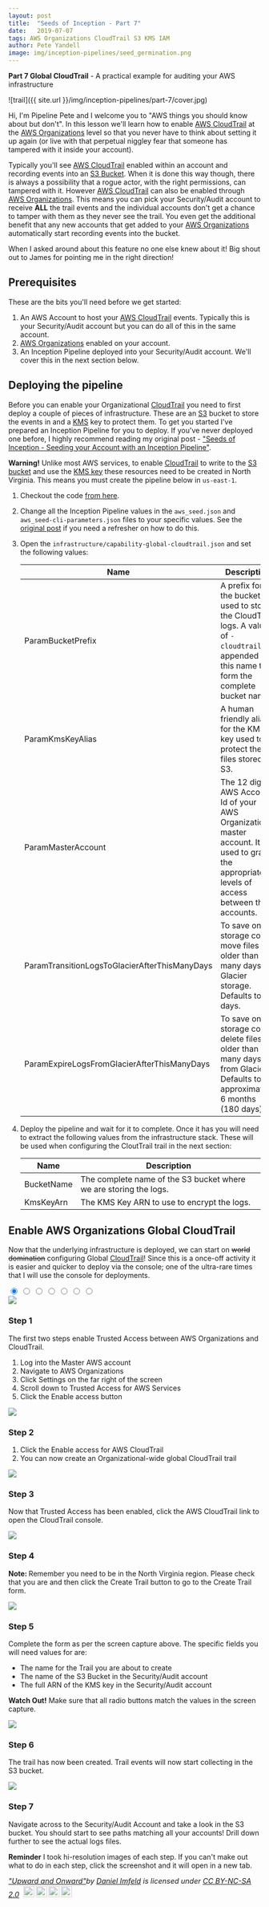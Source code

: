 ```yaml
---
layout: post
title:  "Seeds of Inception - Part 7"
date:   2019-07-07
tags: AWS Organizations CloudTrail S3 KMS IAM
author: Pete Yandell
image: img/inception-pipelines/seed_germination.png
---
```


**Part 7 Global CloudTrail** - A practical example for auditing your AWS infrastructure

<!-- markdownlint-disable MD033 -->
<link rel = "stylesheet"
   type = "text/css"
   href = "{{ site.url }}/img/inception-pipelines/part-7/carousel.css" />

![trail]({{ site.url }}/img/inception-pipelines/part-7/cover.jpg)

Hi, I'm Pipeline Pete and I welcome you to "AWS things you should know about but don't". In this lesson we'll learn how to enable [AWS CloudTrail](https://aws.amazon.com/cloudtrail/) at the [AWS Organizations](https://aws.amazon.com/organizations/) level so that you never have to think about setting it up again (or live with that perpetual niggley fear that someone has tampered with it inside your account).

Typically you'll see [AWS CloudTrail](https://aws.amazon.com/cloudtrail/) enabled within an account and recording events into an [S3 Bucket](https://aws.amazon.com/s3/). When it is done this way though, there is always a possibility that a rogue actor, with the right permissions, can tampered with it. However [AWS CloudTrail](https://aws.amazon.com/cloudtrail/) can also be enabled through [AWS Organizations](https://aws.amazon.com/organizations/). This means you can pick your Security/Audit account to receive **ALL** the trail events and the individual accounts don't get a chance to tamper with them as they never see the trail. You even get the additional benefit that any new accounts that get added to your [AWS Organizations](https://aws.amazon.com/organizations/) automatically start recording events into the bucket.

When I asked around about this feature no one else knew about it! Big shout out to James for pointing me in the right direction!

## Prerequisites

These are the bits you'll need before we get started:

1. An AWS Account to host your [AWS CloudTrail](https://aws.amazon.com/cloudtrail/) events. Typically this is your Security/Audit account but you can do all of this in the same account.
2. [AWS Organizations](https://aws.amazon.com/organizations/) enabled on your account.
3. An Inception Pipeline deployed into your Security/Audit account. We'll cover this in the next section below.

## Deploying the pipeline

Before you can enable your Organizational [CloudTrail](https://aws.amazon.com/cloudtrail/) you need to first deploy a couple of pieces of infrastructure. These are an [S3](https://aws.amazon.com/s3/) bucket to store the events in and a [KMS](https://aws.amazon.com/kms/) key to protect them. To get you started I've prepared an Inception Pipeline for you to deploy. If you've never deployed one before, I highly recommend reading my original post - ["Seeds of Inception - Seeding your Account with an Inception Pipeline"](https://mechanicalrock.github.io/2018/03/01/inception-pipelines-pt1.html).

**Warning!** Unlike most AWS services, to enable [CloudTrail](https://aws.amazon.com/cloudtrail/) to write to the [S3 bucket](https://aws.amazon.com/s3/) and use the [KMS key](https://aws.amazon.com/kms/) these resources need to be created in North Virginia. This means you must create the pipeline below in `us-east-1`.

1. Checkout the code [from here](https://github.com/MechanicalRock/InceptionPipeline/tree/post/part-7).
2. Change all the Inception Pipeline values in the `aws_seed.json` and `aws_seed-cli-parameters.json` files to your specific values. See the [original post](https://mechanicalrock.github.io/2018/03/01/inception-pipelines-pt1.html) if you need a refresher on how to do this.
3. Open the `infrastructure/capability-global-cloudtrail.json` and set the following values:

    | Name                                          | Description                                                                                                                                       |
    | --------------------------------------------- | ------------------------------------------------------------------------------------------------------------------------------------------------- |
    | ParamBucketPrefix                             | A prefix for the bucket used to store the CloudTrail logs. A value of `-cloudtrail` is appended to this name to form the complete bucket name.    |
    | ParamKmsKeyAlias                              | A human friendly alias for the KMS key used to protect the files stored in S3.                                                                    |
    | ParamMasterAccount                            | The 12 digit AWS Account Id of your AWS Organizations' master account. It is used to grant the appropriate levels of access between the accounts. |
    | ParamTransitionLogsToGlacierAfterThisManyDays | To save on storage costs, move files older than this many days to Glacier storage. Defaults to 14 days.                                           |
    | ParamExpireLogsFromGlacierAfterThisManyDays   | To save on storage costs, delete files older than this many days from Glacier. Defaults to approximately 6 months (180 days).                     |

4. Deploy the pipeline and wait for it to complete. Once it has you will need to extract the following values from the infrastructure stack. These will be used when configuring the CloutTrail trail in the next section:

    | Name       | Description                                                       |
    | ---------- | ----------------------------------------------------------------- |
    | BucketName | The complete name of the S3 bucket where we are storing the logs. |
    | KmsKeyArn  | The KMS Key ARN to use to encrypt the logs.                       |

## Enable AWS Organizations Global CloudTrail

Now that the underlying infrastructure is deployed, we can start on ~~world domination~~ configuring Global [CloudTrail](https://aws.amazon.com/cloudtrail/)! Since this is a once-off activity it is easier and quicker to deploy via the console; one of the ultra-rare times that I will use the console for deployments.

<div class="outer-wrapper">
  <input checked type="radio" name="slider" id="slide1" />
  <input type="radio" name="slider" id="slide2" />
  <input type="radio" name="slider" id="slide3" />
  <input type="radio" name="slider" id="slide4" />
  <input type="radio" name="slider" id="slide5" />
  <input type="radio" name="slider" id="slide6" />
  <input type="radio" name="slider" id="slide7" />

  <div class="slider-wrapper">
    <div class="inner">
      <articlecarousel>
        <a target="step-01" href="{{ site.url }}/img/inception-pipelines/part-7/step-01.png"><img src="{{ site.url }}/img/inception-pipelines/part-7/step-01.png" /></a>
        <div class="content">
          <h3>Step 1</h3>
          <p>The first two steps enable Trusted Access between AWS Organizations and CloudTrail.</p>
          <ol>
            <li>Log into the Master AWS account</li>
            <li>Navigate to AWS Organizations</li>
            <li>Click Settings on the far right of the screen</li>
            <li>Scroll down to Trusted Access for AWS Services</li>
            <li>Click the Enable access button</li>
          </ol>
        </div>
      </articlecarousel>
      <articlecarousel>
        <a target="step-02" href="{{ site.url }}/img/inception-pipelines/part-7/step-02.png"><img src="{{ site.url }}/img/inception-pipelines/part-7/step-02.png" /></a>
        <div class="content">
          <h3>Step 2</h3>
          <ol>
            <li>Click the Enable access for AWS CloudTrail</li>
            <li>You can now create an Organizational-wide global CloudTrail trail</li>
          </ol>
        </div>
      </articlecarousel>
      <articlecarousel>
        <a target="step-03" href="{{ site.url }}/img/inception-pipelines/part-7/step-03.png"><img src="{{ site.url }}/img/inception-pipelines/part-7/step-03.png" /></a>
        <div class="content">
          <h3>Step 3</h3>
          <p>Now that Trusted Access has been enabled, click the AWS CloudTrail link to open the CloudTrail console.</p>
        </div>
      </articlecarousel>
      <articlecarousel>
        <a target="step-04" href="{{ site.url }}/img/inception-pipelines/part-7/step-04.png"><img src="{{ site.url }}/img/inception-pipelines/part-7/step-04.png" /></a>
        <div class="content">
          <h3>Step 4</h3>
          <p><strong>Note: </strong> Remember you need to be in the North Virginia region. Please check that you are and then click the Create Trail button to go to the Create Trail form.</p>
        </div>
      </articlecarousel>
      <articlecarousel>
        <a target="step-05" href="{{ site.url }}/img/inception-pipelines/part-7/step-05.png"><img src="{{ site.url }}/img/inception-pipelines/part-7/step-05.png" /></a>
        <div class="content">
          <h3>Step 5</h3>
          <p>Complete the form as per the screen capture above. The specific fields you will need values for are:</p>
          <ul>
            <li>The name for the Trail you are about to create</li>
            <li>The name of the S3 Bucket in the Security/Audit account</li>
            <li>The full ARN of the KMS key in the Security/Audit account</li>
          </ul>
          <p><strong>Watch Out!</strong> Make sure that all radio buttons match the values in the screen capture.</p>
        </div>
      </articlecarousel>
      <articlecarousel>
        <a target="step-06" href="{{ site.url }}/img/inception-pipelines/part-7/step-06.png"><img src="{{ site.url }}/img/inception-pipelines/part-7/step-06.png" /></a>
        <div class="content">
          <h3>Step 6</h3>
          <p>The trail has now been created. Trail events will now start collecting in the S3 bucket.</p>
        </div>
      </articlecarousel>
      <articlecarousel>
        <a target="step-07" href="{{ site.url }}/img/inception-pipelines/part-7/step-07.png"><img src="{{ site.url }}/img/inception-pipelines/part-7/step-07.png" /></a>
        <div class="content">
          <h3>Step 7</h3>
          <p>Navigate across to the Security/Audit Account and take a look in the S3 bucket. You should start to see paths matching all your accounts! Drill down further to see the actual logs files.</p>
        </div>
      </articlecarousel>
    </div>
  </div>
  <!-- .slider-wrapper -->

  <div class="slider-prev-next-control">
    <label for="slide1"></label>
    <label for="slide2"></label>
    <label for="slide3"></label>
    <label for="slide4"></label>
    <label for="slide5"></label>
    <label for="slide6"></label>
    <label for="slide7"></label>
  </div>
  <!-- .slider-prev-next-control -->

  <div class="slider-dot-control">
    <label for="slide1"></label>
    <label for="slide2"></label>
    <label for="slide3"></label>
    <label for="slide4"></label>
    <label for="slide5"></label>
    <label for="slide6"></label>
    <label for="slide7"></label>
  </div>
  <!-- .slider-dot-control -->

</div>

**Reminder** I took hi-resolution images of each step. If you can't make out what to do in each step, click the screenshot and it will open in a new tab.

<!-- markdownlint-disable MD033 -->
<p style="font-size: 0.9rem;font-style: italic;"><a href="https://www.flickr.com/photos/31367449@N00/3559717771">"Upward and Onward"</a><span>by <a href="https://www.flickr.com/photos/31367449@N00">Daniel Imfeld</a></span> is licensed under <a href="https://creativecommons.org/licenses/by-nc-sa/2.0/?ref=ccsearch&atype=html" style="margin-right: 5px;">CC BY-NC-SA 2.0</a><a href="https://creativecommons.org/licenses/by-nc-sa/2.0/?ref=ccsearch&atype=html" target="_blank" rel="noopener noreferrer" style="display: inline-block;white-space: none;opacity: .7;margin-top: 2px;margin-left: 3px;height: 22px !important;"><img style="height: inherit;margin-right: 3px;display: inline-block;" src="https://search.creativecommons.org/static/img/cc_icon.svg" /><img style="height: inherit;margin-right: 3px;display: inline-block;" src="https://search.creativecommons.org/static/img/cc-by_icon.svg" /><img style="height: inherit;margin-right: 3px;display: inline-block;" src="https://search.creativecommons.org/static/img/cc-nc_icon.svg" /><img style="height: inherit;margin-right: 3px;display: inline-block;" src="https://search.creativecommons.org/static/img/cc-sa_icon.svg" /></a></p>
